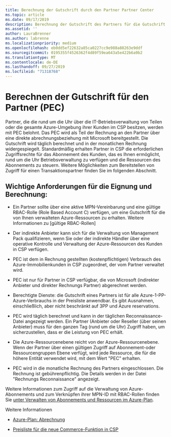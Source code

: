 ```yaml
---
title: Berechnung der Gutschrift durch den Partner Partner Center
ms.topic: article
ms.date: 09/17/2019
description: Berechnung der Gutschrift des Partners für die Gutschrift des Azure-Plans
ms.assetid: ''
author: LauraBrenner
ms.author: labrenne
ms.localizationpriority: medium
ms.openlocfilehash: eb0dd5ef22632a85ca0227cc9e988a88263e9ddf
ms.sourcegitcommit: 0195355f4526362f4d89f59ea643a5e422b6a9b2
ms.translationtype: MT
ms.contentlocale: de-DE
ms.lasthandoff: 09/27/2019
ms.locfileid: "71318768"
---
```

# <a name="how-the-partner-earned-credit-pec-is-calculated"></a>Berechnen der Gutschrift für den Partner (PEC)


Partner, die die rund um die Uhr über die IT-Betriebsverwaltung von Teilen oder die gesamte Azure-Umgebung ihrer Kunden im CSP besitzen, werden mit PEC belohnt. Das PEC wird als Teil der Rechnung an den Partner über eine direkte abrechnungsbeziehung mit Microsoft bereitgestellt. Die Gutschrift wird täglich berechnet und in der monatlichen Rechnung widergespiegelt. Standardmäßig erhalten Partner in CSP die erforderlichen Zugriffsrechte für das Abonnement des Kunden, das es Ihnen ermöglicht, rund um die Uhr Betriebsverwaltung zu verfügen und die Ressourcen des Abonnements zu steuern. Weitere Möglichkeiten zum Bereitstellen von Zugriff für einen Transaktionspartner finden Sie im folgenden Abschnitt.   


## <a name="important-eligibility-and-calculation-requirements"></a>Wichtige Anforderungen für die Eignung und Berechnung:

- Ein Partner sollte über eine aktive MPN-Vereinbarung und eine gültige RBAC-Rolle (Role Based Account C) verfügen, um eine Gutschrift für die von Ihnen verwalteten Azure-Ressourcen zu erhalten. Weitere Informationen zu [gültige RBAC-Rollen]

- Der indirekte Anbieter kann sich für die Verwaltung von Management Pack qualifizieren, wenn Sie oder der indirekte Händler über eine operative Kontrolle und Verwaltung der Azure-Ressourcen des Kunden in CSP verfügen.

- PEC ist dem in Rechnung gestellten (kostenpflichtigen) Verbrauch des Azure-Immobilienkunden in CSP zugeordnet, der vom Partner verwaltet wird. 

- PEC ist nur für Partner in CSP verfügbar, die von Microsoft (indirekter Anbieter und direkter Rechnungs Partner) abgerechnet werden.

- Berechtigte Dienste: die Gutschrift eines Partners ist für alle Azure-1-PP-Azure-Verbrauchs in der Preisliste anwendbar. Es gibt Ausnahmen, einschließlich, aber nicht beschränkt auf 3PP und Azure reservations.

- PEC wird täglich berechnet und kann in der täglichen Reconnaissance-Datei angezeigt werden. Ein Partner (Anbieter oder Reseller (über seinen Anbieter) muss für den ganzen Tag (rund um die Uhr) Zugriff haben, um sicherzustellen, dass er die Leistung von PEC erhält.

- Die Azure-Ressourcenebene reicht von der Azure-Ressourcenebene. Wenn der Partner über einen gültigen Zugriff auf Abonnement-oder Ressourcengruppen Ebene verfügt, wird jede Ressource, die für die höhere Entität verwendet wird, mit dem Wert "PEC" erhalten. 

- PEC wird in die monatliche Rechnung des Partners eingeschlossen. Die Rechnung ist gebührenpflichtig. Die Details werden in der Datei "Rechnungs Reconnaissance" angezeigt.

Weitere Informationen zum Zugriff auf die Verwaltung von Azure-Abonnements und zum Verknüpfen ihrer MPN-ID mit RBAC-Rollen finden Sie [unter Verwalten von Abonnements und Ressourcen im Azure-Plan](azure-plan-manage.md).

Weitere Informationen

- [Azure-Plan: Abrechnung](azure-plan-billing.md)

- [Preisliste für die neue Commerce-Funktion in CSP](azure-plan-price-list.md)